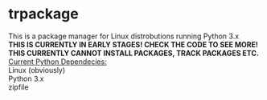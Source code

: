 # trpackage
This is a package manager for Linux distrobutions running Python 3.x<br/>
<b>THIS IS CURRENTLY IN EARLY STAGES! CHECK THE CODE TO SEE MORE! THIS CURRENTLY CANNOT INSTALL PACKAGES, TRACK PACKAGES ETC.</b><br/>
<u>Current Python Dependecies:</u><br/>
Linux (obviously)<br/>
Python 3.x<br/>
zipfile<br/>
